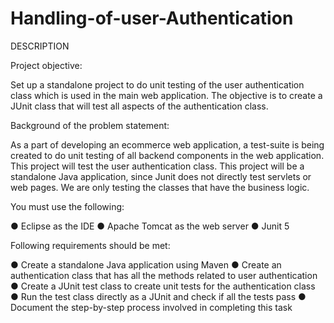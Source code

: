 # Handling-of-user-Authentication
DESCRIPTION


Project objective:

Set up a standalone project to do unit testing of the user authentication class which is used in the main web application. The objective is to create a JUnit class that will test all aspects of the authentication class.


Background of the problem statement:

As a part of developing an ecommerce web application, a test-suite is being created to do unit testing of all backend components in the web application. This project will test the user authentication class. This project will be a standalone Java application, since Junit does not directly test servlets or web pages. We are only testing the classes that have the business logic.


You must use the following:

● Eclipse as the IDE
● Apache Tomcat as the web server
● Junit 5


Following requirements should be met:

● Create a standalone Java application using Maven
● Create an authentication class that has all the methods related to user authentication
● Create a JUnit test class to create unit tests for the authentication class
● Run the test class directly as a JUnit and check if all the tests pass
● Document the step-by-step process involved in completing this task
